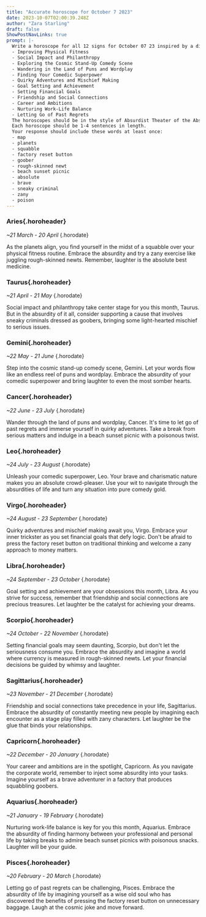 ```yaml
---
title: "Accurate horoscope for October 7 2023"
date: 2023-10-07T02:00:39.248Z
author: "Zara Starling"
draft: false
ShowPostNavLinks: true
prompt: |-
  Write a horoscope for all 12 signs for October 07 23 inspired by a different focus for each. Ensure you do not include the focus in the response:
  - Improving Physical Fitness
  - Social Impact and Philanthropy
  - Exploring the Cosmic Stand-Up Comedy Scene
  - Wandering in the Land of Puns and Wordplay
  - Finding Your Comedic Superpower
  - Quirky Adventures and Mischief Making
  - Goal Setting and Achievement
  - Setting Financial Goals
  - Friendship and Social Connections
  - Career and Ambitions
  - Nurturing Work-Life Balance
  - Letting Go of Past Regrets
  The horoscopes should be in the style of Absurdist Theater of the Absurd and the mood of sadness
  Each horoscope should be 1-4 sentences in length.
  Your response should include these words at least once:
  - map
  - planets
  - squabble
  - factory reset button
  - goober
  - rough-skinned newt
  - beach sunset picnic
  - absolute
  - brave
  - sneaky criminal
  - zany
  - poison
---
```


### Aries{.horoheader}

*~21 March - 20 April*
{.horodate}

As the planets align, you find yourself in the midst of a squabble over your physical fitness routine. Embrace the absurdity and try a zany exercise like juggling rough-skinned newts. Remember, laughter is the absolute best medicine.


### Taurus{.horoheader}

*~21 April - 21 May*
{.horodate}

Social impact and philanthropy take center stage for you this month, Taurus. But in the absurdity of it all, consider supporting a cause that involves sneaky criminals dressed as goobers, bringing some light-hearted mischief to serious issues.


### Gemini{.horoheader}

*~22 May - 21 June*
{.horodate}

Step into the cosmic stand-up comedy scene, Gemini. Let your words flow like an endless reel of puns and wordplay. Embrace the absurdity of your comedic superpower and bring laughter to even the most somber hearts.


### Cancer{.horoheader}

*~22 June - 23 July*
{.horodate}

Wander through the land of puns and wordplay, Cancer. It's time to let go of past regrets and immerse yourself in quirky adventures. Take a break from serious matters and indulge in a beach sunset picnic with a poisonous twist.


### Leo{.horoheader}

*~24 July - 23 August*
{.horodate}

Unleash your comedic superpower, Leo. Your brave and charismatic nature makes you an absolute crowd-pleaser. Use your wit to navigate through the absurdities of life and turn any situation into pure comedy gold.


### Virgo{.horoheader}

*~24 August - 23 September*
{.horodate}

Quirky adventures and mischief making await you, Virgo. Embrace your inner trickster as you set financial goals that defy logic. Don't be afraid to press the factory reset button on traditional thinking and welcome a zany approach to money matters.


### Libra{.horoheader}

*~24 September - 23 October*
{.horodate}

Goal setting and achievement are your obsessions this month, Libra. As you strive for success, remember that friendship and social connections are precious treasures. Let laughter be the catalyst for achieving your dreams.


### Scorpio{.horoheader}

*~24 October - 22 November*
{.horodate}

Setting financial goals may seem daunting, Scorpio, but don't let the seriousness consume you. Embrace the absurdity and imagine a world where currency is measured in rough-skinned newts. Let your financial decisions be guided by whimsy and laughter.


### Sagittarius{.horoheader}

*~23 November - 21 December*
{.horodate}

Friendship and social connections take precedence in your life, Sagittarius. Embrace the absurdity of constantly meeting new people by imagining each encounter as a stage play filled with zany characters. Let laughter be the glue that binds your relationships.


### Capricorn{.horoheader}

*~22 December - 20 January*
{.horodate}

Your career and ambitions are in the spotlight, Capricorn. As you navigate the corporate world, remember to inject some absurdity into your tasks. Imagine yourself as a brave adventurer in a factory that produces squabbling goobers.


### Aquarius{.horoheader}

*~21 January - 19 February*
{.horodate}

Nurturing work-life balance is key for you this month, Aquarius. Embrace the absurdity of finding harmony between your professional and personal life by taking breaks to admire beach sunset picnics with poisonous snacks. Laughter will be your guide.


### Pisces{.horoheader}

*~20 February - 20 March*
{.horodate}

Letting go of past regrets can be challenging, Pisces. Embrace the absurdity of life by imagining yourself as a wise old soul who has discovered the benefits of pressing the factory reset button on unnecessary baggage. Laugh at the cosmic joke and move forward.

